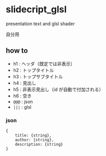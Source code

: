 # slidecript_glsl

presentation text and glsl shader

自分用

## how to

* h1 : ヘッダ（既定では非表示）
* h2 : トップタイトル
* h3 : トップサブタイトル
* h4 : 見出し
* h5 : 非表示見出し（id が自動で付加される）
* h6 : 空き
* `@@@` : json
* `|||` : glsl

### json

```
{
    title: {string},
    author: {string},
    description: {string}
}
```


